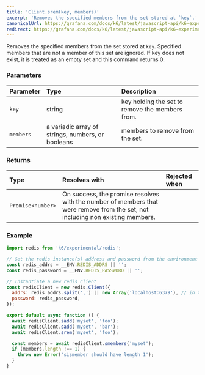 ```yaml
---
title: 'Client.srem(key, members)'
excerpt: 'Removes the specified members from the set stored at `key`.'
canonicalUrl: https://grafana.com/docs/k6/latest/javascript-api/k6-experimental/redis/client/client-srem/
redirect: https://grafana.com/docs/k6/latest/javascript-api/k6-experimental/redis/client/client-srem/
---
```


Removes the specified members from the set stored at `key`. Specified members that are not a member of this set are ignored. If key does not exist, it is treated as an empty set and this command returns 0.

### Parameters

| Parameter | Type   | Description                                     |
| :-------- | :----- | :---------------------------------------------- |
| `key`     | string | key holding the set to remove the members from. |
| `members` | a variadic array of strings, numbers, or booleans  | members to remove from the set.                 |


### Returns

| Type              | Resolves with                                                                                                                             | Rejected when |
| :---------------- | :------------------------------------------------------------------------------------------------------------------------------------- | :------- |
| `Promise<number>` | On success, the promise resolves with the number of members that were remove from the set, not including non existing members. |          |

### Example

<CodeGroup labels={[]}>

```javascript
import redis from 'k6/experimental/redis';

// Get the redis instance(s) address and password from the environment
const redis_addrs = __ENV.REDIS_ADDRS || '';
const redis_password = __ENV.REDIS_PASSWORD || '';

// Instantiate a new redis client
const redisClient = new redis.Client({
  addrs: redis_addrs.split(',') || new Array('localhost:6379'), // in the form of 'host:port', separated by commas
  password: redis_password,
});

export default async function () {
  await redisClient.sadd('myset', 'foo');
  await redisClient.sadd('myset', 'bar');
  await redisClient.srem('myset', 'foo');

  const members = await redisClient.smembers('myset');
  if (members.length !== 1) {
    throw new Error('sismember should have length 1');
  }
}
```

</CodeGroup>